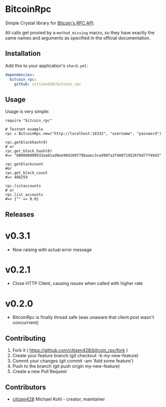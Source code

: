 # BitcoinRpc

Simple Crystal library for [Bitcoin's RPC API](https://en.bitcoin.it/wiki/Original_Bitcoin_client/API_calls_list).

All calls get proxied by a `method_missing` macro, so they have exactly the same names and arguments as specified in the official documentation.

## Installation

Add this to your application's `shard.yml`:

```yaml
dependencies:
  bitcoin_rpc:
    github: citizen428/bitcoin_rpc
```

## Usage

Usage is very simple:

```crystal
require "bitcoin_rpc"

# Testnet example
rpc = BitcoinRpc.new("http://localhost:18332", "username", "password")

rpc.getblockhash(0)
# or
rpc.get_block_hash(0)
#=> "000000000933ea01ad0ee984209779baaec3ced90fa3f408719526f8d77f4943"

rpc.getblockcount
#or 
rpc.get_block_count
#=> 486259

rpc.listaccounts
# or
rpc.list_accounts
#=> {"" => 0.0}
```

## Releases

# v0.3.1
- Now raising with actual error message
# v0.2.1
- Close HTTP Client, causing issues when called with higher rate
# v0.2.0
- BitcoinRpc is finally thread safe (was unaware that client.post wasn't concurrrent)

## Contributing

1. Fork it ( https://github.com/citizen428/bitcoin_rpc/fork )
2. Create your feature branch (git checkout -b my-new-feature)
3. Commit your changes (git commit -am 'Add some feature')
4. Push to the branch (git push origin my-new-feature)
5. Create a new Pull Request

## Contributors

- [citizen428](https://github.com/citizen428) Michael Kohl - creator, maintainer
